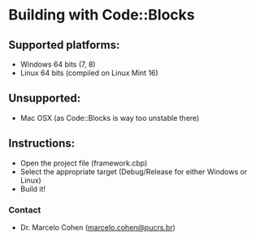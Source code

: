 # Building with Code::Blocks #

## Supported platforms:
- Windows 64 bits (7, 8)
- Linux 64 bits (compiled on Linux Mint 16)

## Unsupported:
- Mac OSX (as Code::Blocks is way too unstable there)

## Instructions:
- Open the project file (framework.cbp)
- Select the appropriate target (Debug/Release for either Windows or Linux)
- Build it!

### Contact ###

* Dr. Marcelo Cohen (marcelo.cohen@pucrs.br)
